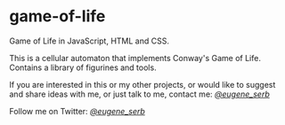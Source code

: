 # game-of-life
Game of Life in JavaScript, HTML and CSS.

This is a cellular automaton that implements Conway's Game of Life. Contains a library of figurines and tools.

If you are interested in this or my other projects, or would like to suggest and share ideas with me, or just talk to me, contact me: *[@eugene_serb](https://t.me/eugene_serb)*

Follow me on Twitter: *[@eugene_serb](https://twitter.com/eugene_serb)*

